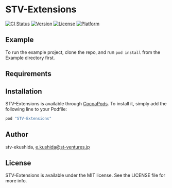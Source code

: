 # STV-Extensions

[![CI Status](http://img.shields.io/travis/stv-ekushida/STV-Extensions.svg?style=flat)](https://travis-ci.org/stv-ekushida/STV-Extensions)
[![Version](https://img.shields.io/cocoapods/v/STV-Extensions.svg?style=flat)](http://cocoapods.org/pods/STV-Extensions)
[![License](https://img.shields.io/cocoapods/l/STV-Extensions.svg?style=flat)](http://cocoapods.org/pods/STV-Extensions)
[![Platform](https://img.shields.io/cocoapods/p/STV-Extensions.svg?style=flat)](http://cocoapods.org/pods/STV-Extensions)

## Example

To run the example project, clone the repo, and run `pod install` from the Example directory first.

## Requirements

## Installation

STV-Extensions is available through [CocoaPods](http://cocoapods.org). To install
it, simply add the following line to your Podfile:

```ruby
pod "STV-Extensions"
```

## Author

stv-ekushida, e.kushida@st-ventures.jp

## License

STV-Extensions is available under the MIT license. See the LICENSE file for more info.
